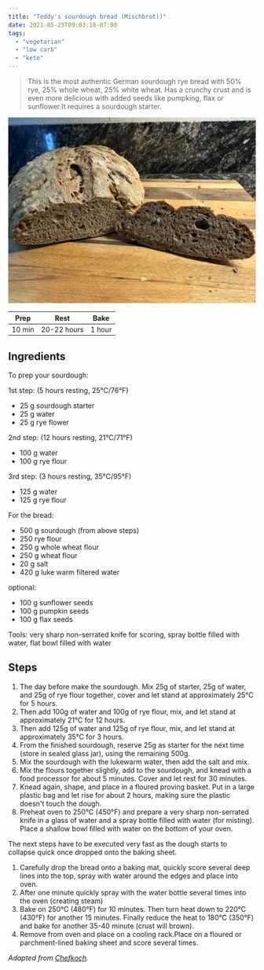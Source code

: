 ```yaml
---
title: "Teddy's sourdough bread (Mischbrot))"
date: 2021-05-25T09:03:18-07:00
tags:
  - "vegetarian"
  - "low carb"
  - "keto"
---
```


> This is the most authentic German sourdough rye bread with 50% rye, 25% whole wheat, 25% white wheat. Has a crunchy crust and is even more delicious with added seeds like pumpking, flax or sunflower.It requires a sourdough starter.

<div class="figure">

![Mischbrot](/images/Mischbrot.jpg)

</div>


| Prep   | Rest | Bake |
| :----: | :----: | :----: |
| 10 min | 20-22 hours | 1 hour |

## Ingredients

To prep your sourdough:

1st step: (5 hours resting, 25°C/76°F)
- 25 g sourdough starter
- 25 g water
- 25 g rye flower

2nd step: (12 hours resting, 21°C/71°F)
- 100 g water
- 100 g rye flour

3rd step: (3 hours resting, 35°C/95°F)
- 125 g water
- 125 g rye flour

For the bread:

- 500 g sourdough (from above steps)
- 250 rye flour
- 250 g whole wheat flour
- 250 g wheat flour
- 20 g salt
- 420 g luke warm filtered water

optional:
- 100 g sunflower seeds
- 100 g pumpkin seeds
- 100 g flax seeds

Tools: very sharp non-serrated knife for scoring, spray bottle filled with water, flat bowl filled with water

## Steps

1. The day before make the sourdough. Mix 25g of starter, 25g of water, and 25g of rye flour together, cover and let stand at approximately 25°C for 5 hours.
2. Then add 100g of water and 100g of rye flour, mix, and let stand at approximately 21°C for 12 hours.
1. Then add 125g of water and 125g of rye flour, mix, and let stand at approximately 35°C for 3 hours.
1. From the finished sourdough, reserve 25g as starter for the next time (store in sealed glass jar), using the remaining 500g.
1. Mix the sourdough with the lukewarm water, then add the salt and mix.
1. Mix the flours together slightly, add to the sourdough, and knead with a food processor for about 5 minutes. Cover and let rest for 30 minutes.
1. Knead again, shape, and place in a floured proving basket. Put in a large plastic bag and let rise for about 2 hours, making sure the plastic doesn't touch the dough. 
1. Preheat oven to 250°C (450°F) and prepare a very sharp non-serrated knife in a glass of water and a spray bottle filled with water (for misting). Place a shallow bowl filled with water on the bottom of your oven. 

The next steps have to be executed very fast as the dough starts to collapse quick once dropped onto the baking sheet. 
1. Carefully drop the bread onto a baking mat, quickly score several deep lines into the top, spray with water around the edges and place into oven.
1. After one minute quickly spray with the water bottle several times into the oven (creating steam)
1. Bake on 250°C (480°F) for 10 minutes. Then turn heat down to 220°C (430°F) for another 15 minutes. Finally reduce the heat to 180°C (350°F) and bake for another 35-40 minute (crust will brown).
1. Remove from oven and place on a cooling rack.Place on a floured or parchment-lined baking sheet and score several times.



_Adapted from [Chefkoch](https://www.chefkoch.de/rezepte/2036641329996136/Mischbrot.html)._
